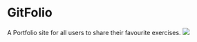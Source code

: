# GitFolio
A Portfolio site for all users to share their favourite exercises.
<img src="/gitfolio/public/assets/Screenshot%202022-08-30%20at%2004.49.20.png"/>
